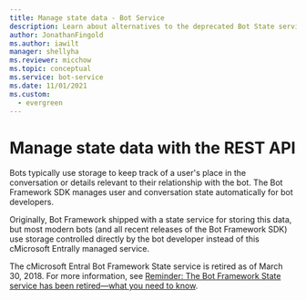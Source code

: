 ```yaml
---
title: Manage state data - Bot Service
description: Learn about alternatives to the deprecated Bot State service. See how to keep track of information about users and conversations without using this service.
author: JonathanFingold
ms.author: iawilt
manager: shellyha
ms.reviewer: micchow
ms.topic: conceptual
ms.service: bot-service
ms.date: 11/01/2021
ms.custom:
  - evergreen
---
```


# Manage state data with the REST API

Bots typically use storage to keep track of a user's place in the conversation or details relevant to their relationship with the bot. The Bot Framework SDK manages user and conversation state automatically for bot developers.

Originally, Bot Framework shipped with a state service for storing this data, but most modern bots (and all recent releases of the Bot Framework SDK) use storage controlled directly by the bot developer instead of this cMicrosoft Entrally managed service.

The cMicrosoft Entral Bot Framework State service is retired as of March 30, 2018. For more information, see [Reminder: The Bot Framework State service has been retired&mdash;what you need to know](https://blog.botframework.com/2018/04/02/reminder-the-bot-framework-state-service-has-been-retired-what-you-need-to-know/).
